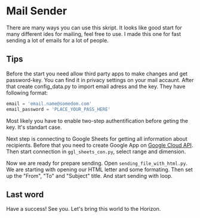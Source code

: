 # Mail Sender

There are many ways you can use this skript. It looks like good start for many different ides for mailing, feel free to use. I made this one for fast sending a lot of emails for a lot of people.

## Tips

Before the start you need allow third party apps to make changes and get password-key. You can find it in privacy settings on your mail accaunt. After that create config_data.py to import email adress and the key. They have following format:

```python
email = 'email.name@somedom.com'
email_password = 'PLACE_YOUR_PASS_HERE'
```

Most likely you have to enable two-step authentification before geting the key. It's standart case.

Next step is connecting to Google Sheets for getting all information about recipients. Before that you need to create Google App on [Google Cloud API](https://cloud.google.com/apis/docs/overview). Then start connection in `ggl_sheets_con.py`, select range and dimension.

Now we are ready for prepare sending. Open `sending_file_with_html.py`. We are starting with opening our HTML letter and some formating.  Then set up the "From", "To" and "Subject" title. And start sending with loop.


## Last word 

Have a success! See you. Let's bring this world to the Horizon.

